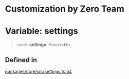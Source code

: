 # Customization by Zero Team

# Variable: settings

> `const` **settings**: `ProcessEnv`

## Defined in

[packages/core/src/settings.ts:54](https://github.com/elizaos/eliza/blob/7fcf54e7fb2ba027d110afcc319c0b01b3f181dc/packages/core/src/settings.ts#L54)
